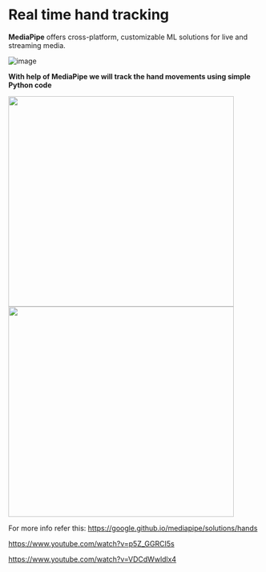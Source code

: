 # Real time hand tracking

**MediaPipe** offers cross-platform, customizable ML solutions for live and streaming media.

![image](https://user-images.githubusercontent.com/54211989/131374874-dc9f0bb1-ebd1-4243-8a0c-ba2e6d6278ec.png)

**With help of MediaPipe we will track the hand movements using simple Python code**
<p float="left">
<img src="https://user-images.githubusercontent.com/54211989/133726375-d3c74b09-9a9c-462b-8fd2-d3f794b780c8.png" width="450" height="420"/>
<img src="https://user-images.githubusercontent.com/54211989/133727665-ead65017-9ae5-468d-8cf5-42cae03e9f28.png" width="450" height="420"/>
</p>

For more info refer this: https://google.github.io/mediapipe/solutions/hands

https://www.youtube.com/watch?v=p5Z_GGRCI5s

https://www.youtube.com/watch?v=VDCdWwldlx4
